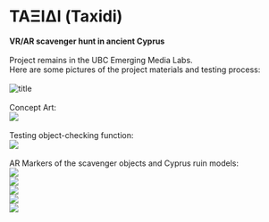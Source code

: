 # ΤΑΞΙΔΙ (Taxidi)
**VR/AR scavenger hunt in ancient Cyprus** <br/>
<br/>
Project remains in the UBC Emerging Media Labs.<br/>
Here are some pictures of the project materials and testing process:<br/>
<br/>
![title](https://i.imgur.com/wYBBgNi.png)
<br/><br/>
Concept Art:<br/>
![](https://i.imgur.com/O3ynoRq.jpg)</br>
<br/>
Testing object-checking function:<br/>
![](https://i.imgur.com/WxTShWG.gif)
<br/>
<br/>
AR Markers of the scavenger objects and Cyprus ruin models:<br/>
![](https://i.imgur.com/SUFjyS4.jpg) <br/>
![](https://i.imgur.com/gzEBenL.jpg) <br/>
![](https://i.imgur.com/K1lKGty.jpg) <br/>
![](https://i.imgur.com/I2hyGLx.png) <br/>
![](https://i.imgur.com/5B4D5IS.jpg) <br/>


